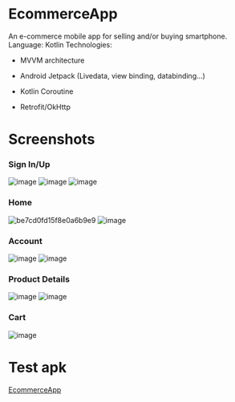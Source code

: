 # EcommerceApp
An e-commerce mobile app for selling and/or buying smartphone.   
Language: Kotlin
Technologies:

  - MVVM architecture
  
  - Android Jetpack (Livedata, view binding, databinding...)
  
  - Kotlin Coroutine
  
  - Retrofit/OkHttp
  
# Screenshots
### Sign In/Up
![image](https://user-images.githubusercontent.com/32425168/117561647-c3cbf600-b0c2-11eb-982d-e297e8a10d8d.png)
![image](https://user-images.githubusercontent.com/32425168/117562130-df390000-b0c6-11eb-8b49-c08093c1da63.png)
![image](https://user-images.githubusercontent.com/32425168/117562169-190a0680-b0c7-11eb-9bb4-fabd49364d25.png)
### Home
![be7cd0fd15f8e0a6b9e9](https://user-images.githubusercontent.com/32425168/117563334-68543500-b0cf-11eb-99c2-f0b108cbe770.jpg)
![image](https://user-images.githubusercontent.com/32425168/117562460-48ba0e00-b0c9-11eb-8a13-ac595dd62ef7.png)
### Account
![image](https://user-images.githubusercontent.com/32425168/117562470-5cfe0b00-b0c9-11eb-9f45-2d02fd7d0e46.png)
![image](https://user-images.githubusercontent.com/32425168/117562485-73a46200-b0c9-11eb-8195-9034f03af8c6.png)
### Product Details
![image](https://user-images.githubusercontent.com/32425168/117562513-acdcd200-b0c9-11eb-9869-4591d8d4352d.png)
![image](https://user-images.githubusercontent.com/32425168/117562519-bcf4b180-b0c9-11eb-8eb4-8d72d3d33016.png)
### Cart
![image](https://user-images.githubusercontent.com/32425168/117562535-ddbd0700-b0c9-11eb-9ac8-0a94f7170f53.png)

# Test apk
[EcommerceApp](https://drive.google.com/file/d/1odMvSCtqUJt260qbtmRYElKCAaTXYaAl/view?usp=sharing)





